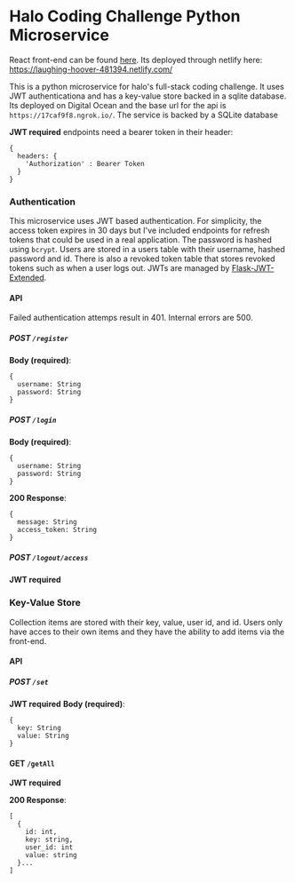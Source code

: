 # Halo Coding Challenge Python Microservice

React front-end can be found [here](https://github.com/pruales/halo-react). Its deployed through netlify here: https://laughing-hoover-481394.netlify.com/

This is a python microservice for halo's full-stack coding challenge. It uses JWT authenticationa and has a key-value store backed in a sqlite database. 
Its deployed on Digital Ocean and the base url for the api is  `https://17caf9f8.ngrok.io/`. The service is backed by a SQLite database 

**JWT required** endpoints need a bearer token in their header:
```
{
  headers: {
    'Authorization' : Bearer Token
  }
}
 ```
### Authentication
This microservice uses JWT based authentication. For simplicity, the access token expires in 30 days but I've included endpoints for refresh tokens that could be used in a real application.
The password is hashed using `bcrypt`. Users are stored in a users table with their username, hashed password and id. There is also a revoked token table that stores revoked tokens such as when a user logs out.
JWTs are managed by [Flask-JWT-Extended](https://flask-jwt-extended.readthedocs.io/en/stable/).

#### API
Failed authentication attemps result in 401. Internal errors are 500.
##### POST `/register`
**Body (required)**: 
```
{
  username: String
  password: String
}
```
##### POST `/login`
**Body (required)**: 
```
{
  username: String
  password: String
}
```
**200 Response**:
```
{
  message: String
  access_token: String
}
```
##### POST `/logout/access`
**JWT required**

### Key-Value Store
Collection items are stored with their key, value, user id, and id. Users only have acces to their own items and they have the ability to add items
via the front-end. 

#### API

##### POST `/set`
**JWT required**
**Body (required)**: 
```
{
  key: String
  value: String
}
```

#### GET `/getAll`
**JWT required**

**200 Response**:
```
[
  {
    id: int,
    key: string,
    user_id: int
    value: string
  }...
]
```

